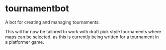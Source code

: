 # tournamentbot
A bot for creating and managing tournaments.

This will for now be tailored to work with draft pick style tournaments where maps can be selected, as this is currently being written for a tournament in a platformer game.
